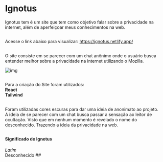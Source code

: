 <h1> <b> Ignotus </b> </h1>


Ignotus tem é um site que tem como objetivo falar sobre a privacidade na internet, além de aperfeiçoar meus conhecimentos na web.
##
Acesse o link abaixo para visualizar:
https://ignotus.netlify.app/
##

O site consiste em se parecer com um chat anônimo onde o usuário busca entender melhor sobre a privacidade na internet utilizando o Mozilla.

![img](https://cdn.discordapp.com/attachments/222437767865565195/988917377062297640/ignotus1.PNG)

##


Para a criação do Site foram utilizados: </br>
<b> React </b> </br>
<b> Tailwind </b>

##

Foram utilizadas cores escuras para dar uma ideia de anonimato ao projeto. A ideia de se parecer com um chat busca passar a sensação ao leitor de ocultação. Visto que em nenhum momento é revelado o nome do desconhecido. Trazendo a ideia da privacidade na web.

##

<h4> Significado de Ignotus </h4>
<em>Latim</em> </br>
Desconhecido
##
